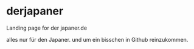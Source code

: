 # derjapaner
Landing page for der japaner.de

alles nur für den Japaner.
und um ein bisschen in Github reinzukommen.
